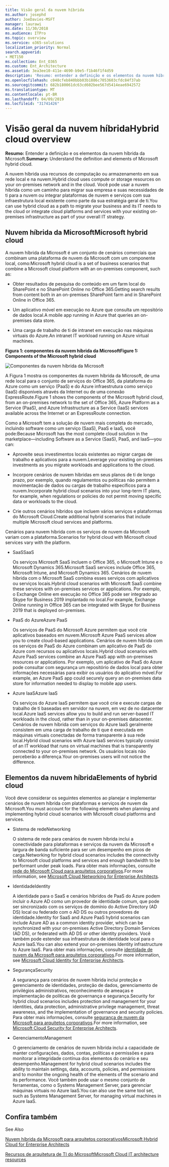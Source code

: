 ```yaml
---
title: Visão geral da nuvem híbrida
ms.author: josephd
author: JoeDavies-MSFT
manager: laurawi
ms.date: 11/30/2018
ms.audience: ITPro
ms.topic: overview
ms.service: o365-solutions
localization_priority: Normal
search.appverid:
- MET150
ms.collection: Ent_O365
ms.custom: Ent_Architecture
ms.assetid: 3ea3ee10-411e-4690-b9e5-f1b46f1f4d59
description: 'Resumo: entender a definição e os elementos da nuvem híbrida da Microsoft.'
ms.openlocfilehash: c048cfeb840bbb03b1886c7053603cfdc84f37ab
ms.sourcegitcommit: 682b180061dc63cd602bee567d5414eae6942572
ms.translationtype: MT
ms.contentlocale: pt-BR
ms.lasthandoff: 04/09/2019
ms.locfileid: "31741426"
---
```

# <a name="hybrid-cloud-overview"></a><span data-ttu-id="30f05-103">Visão geral da nuvem híbrida</span><span class="sxs-lookup"><span data-stu-id="30f05-103">Hybrid cloud overview</span></span>

 <span data-ttu-id="30f05-104">**Resumo:** Entender a definição e os elementos da nuvem híbrida da Microsoft.</span><span class="sxs-lookup"><span data-stu-id="30f05-104">**Summary:** Understand the definition and elements of Microsoft hybrid cloud.</span></span>
  
<span data-ttu-id="30f05-105">A nuvem híbrida usa recursos de computação ou armazenamento em sua rede local e na nuvem.</span><span class="sxs-lookup"><span data-stu-id="30f05-105">Hybrid cloud uses compute or storage resources on your on-premises network and in the cloud.</span></span> <span data-ttu-id="30f05-106">Você pode usar a nuvem híbrida como um caminho para migrar sua empresa e suas necessidades de ti para a nuvem ou integrar plataformas de nuvem e serviços com sua infraestrutura local existente como parte da sua estratégia geral de ti.</span><span class="sxs-lookup"><span data-stu-id="30f05-106">You can use hybrid cloud as a path to migrate your business and its IT needs to the cloud or integrate cloud platforms and services with your existing on-premises infrastructure as part of your overall IT strategy.</span></span>
  
## <a name="microsoft-hybrid-cloud"></a><span data-ttu-id="30f05-107">Nuvem híbrida da Microsoft</span><span class="sxs-lookup"><span data-stu-id="30f05-107">Microsoft hybrid cloud</span></span>

<span data-ttu-id="30f05-108">A nuvem híbrida da Microsoft é um conjunto de cenários comerciais que combinam uma plataforma de nuvem da Microsoft com um componente local, como:</span><span class="sxs-lookup"><span data-stu-id="30f05-108">Microsoft hybrid cloud is a set of business scenarios that combine a Microsoft cloud platform with an on-premises component, such as:</span></span> 
  
- <span data-ttu-id="30f05-109">Obter resultados de pesquisa do conteúdo em um farm local do SharePoint e no SharePoint Online no Office 365.</span><span class="sxs-lookup"><span data-stu-id="30f05-109">Getting search results from content both in an on-premises SharePoint farm and in SharePoint Online in Office 365.</span></span>
    
- <span data-ttu-id="30f05-110">Um aplicativo móvel em execução no Azure que consulta um repositório de dados local.</span><span class="sxs-lookup"><span data-stu-id="30f05-110">A mobile app running in Azure that queries an on-premises data store.</span></span>
    
- <span data-ttu-id="30f05-111">Uma carga de trabalho de ti de intranet em execução nas máquinas virtuais do Azure.</span><span class="sxs-lookup"><span data-stu-id="30f05-111">An intranet IT workload running on Azure virtual machines.</span></span>
    
**<span data-ttu-id="30f05-112">Figura 1: componentes da nuvem híbrida da Microsoft</span><span class="sxs-lookup"><span data-stu-id="30f05-112">Figure 1: Components of the Microsoft hybrid cloud</span></span>**

![Componentes da nuvem híbrida da Microsoft](media/Hybrid-Poster/MS-Hybrid-Cloud.png)
  
<span data-ttu-id="30f05-114">A Figura 1 mostra os componentes da nuvem híbrida da Microsoft, de uma rede local para o conjunto de serviços do Office 365, da plataforma do Azure como um serviço (PaaS) e do Azure infraestrutura como serviço (IaaS) disponíveis através da Internet ou de uma conexão ExpressRoute.</span><span class="sxs-lookup"><span data-stu-id="30f05-114">Figure 1 shows the components of the Microsoft hybrid cloud, from an on-premises network to the set of Office 365, Azure Platform as a Service (PaaS), and Azure Infrastructure as a Service (IaaS) services available across the Internet or an ExpressRoute connection.</span></span>
  
<span data-ttu-id="30f05-115">Como a Microsoft tem a solução de nuvem mais completa do mercado, incluindo software como um serviço (SaaS), PaaS e IaaS, você pode:</span><span class="sxs-lookup"><span data-stu-id="30f05-115">Because Microsoft has the most complete cloud solution in the marketplace—including Software as a Service (SaaS), PaaS, and IaaS—you can:</span></span>
  
- <span data-ttu-id="30f05-116">Aproveite seus investimentos locais existentes ao migrar cargas de trabalho e aplicativos para a nuvem.</span><span class="sxs-lookup"><span data-stu-id="30f05-116">Leverage your existing on-premises investments as you migrate workloads and applications to the cloud.</span></span>
    
- <span data-ttu-id="30f05-117">Incorpore cenários de nuvem híbridas em seus planos de ti de longo prazo, por exemplo, quando regulamentos ou políticas não permitem a movimentação de dados ou cargas de trabalho específicos para a nuvem.</span><span class="sxs-lookup"><span data-stu-id="30f05-117">Incorporate hybrid cloud scenarios into your long-term IT plans, for example, when regulations or policies do not permit moving specific data or workloads to the cloud.</span></span>
    
- <span data-ttu-id="30f05-118">Crie outros cenários híbridos que incluem vários serviços e plataformas do Microsoft Cloud.</span><span class="sxs-lookup"><span data-stu-id="30f05-118">Create additional hybrid scenarios that include multiple Microsoft cloud services and platforms.</span></span>
    
<span data-ttu-id="30f05-119">Cenários para nuvem híbrida com os serviços de nuvem da Microsoft variam com a plataforma.</span><span class="sxs-lookup"><span data-stu-id="30f05-119">Scenarios for hybrid cloud with Microsoft cloud services vary with the platform.</span></span>
  
- <span data-ttu-id="30f05-120">SaaS</span><span class="sxs-lookup"><span data-stu-id="30f05-120">SaaS</span></span>
    
    <span data-ttu-id="30f05-121">Os serviços Microsoft SaaS incluem o Office 365, o Microsoft Intune e o Microsoft Dynamics 365.</span><span class="sxs-lookup"><span data-stu-id="30f05-121">Microsoft SaaS services include Office 365, Microsoft Intune, and Microsoft Dynamics 365.</span></span> <span data-ttu-id="30f05-122">Cenários de nuvem híbrida com o Microsoft SaaS combina esses serviços com aplicativos ou serviços locais.</span><span class="sxs-lookup"><span data-stu-id="30f05-122">Hybrid cloud scenarios with Microsoft SaaS combine these services with on-premises services or applications.</span></span> <span data-ttu-id="30f05-123">Por exemplo, o Exchange Online em execução no Office 365 pode ser integrado ao Skype for Business 2019 implantado no local.</span><span class="sxs-lookup"><span data-stu-id="30f05-123">For example, Exchange Online running in Office 365 can be integrated with Skype for Business 2019 that is deployed on-premises.</span></span>
    
- <span data-ttu-id="30f05-124">PaaS do Azure</span><span class="sxs-lookup"><span data-stu-id="30f05-124">Azure PaaS</span></span>
    
    <span data-ttu-id="30f05-125">Os serviços de PaaS do Microsoft Azure permitem que você crie aplicativos baseados em nuvem.</span><span class="sxs-lookup"><span data-stu-id="30f05-125">Microsoft Azure PaaS services allow you to create cloud-based applications.</span></span> <span data-ttu-id="30f05-126">Cenários de nuvem híbrida com os serviços de PaaS do Azure combinam um aplicativo de PaaS do Azure com recursos ou aplicativos locais.</span><span class="sxs-lookup"><span data-stu-id="30f05-126">Hybrid cloud scenarios with Azure PaaS services combine an Azure PaaS app with on-premises resources or applications.</span></span> <span data-ttu-id="30f05-127">Por exemplo, um aplicativo de PaaS do Azure pode consultar com segurança um repositório de dados local para obter informações necessárias para exibir os usuários do aplicativo móvel.</span><span class="sxs-lookup"><span data-stu-id="30f05-127">For example, an Azure PaaS app could securely query an on-premises data store for information needed to display to mobile app users.</span></span>
    
- <span data-ttu-id="30f05-128">Azure IaaS</span><span class="sxs-lookup"><span data-stu-id="30f05-128">Azure IaaS</span></span>
    
    <span data-ttu-id="30f05-129">Os serviços do Azure IaaS permitem que você crie e execute cargas de trabalho de ti baseadas em servidor na nuvem, em vez de no datacenter local.</span><span class="sxs-lookup"><span data-stu-id="30f05-129">Azure IaaS services allow you to build and run server-based IT workloads in the cloud, rather than in your on-premises datacenter.</span></span> <span data-ttu-id="30f05-130">Cenários de nuvem híbrida com serviços do Azure IaaS geralmente consistem em uma carga de trabalho de ti que é executada em máquinas virtuais conectadas de forma transparente à sua rede local.</span><span class="sxs-lookup"><span data-stu-id="30f05-130">Hybrid cloud scenarios with Azure IaaS services typically consist of an IT workload that runs on virtual machines that is transparently connected to your on-premises network.</span></span> <span data-ttu-id="30f05-131">Os usuários locais não perceberão a diferença.</span><span class="sxs-lookup"><span data-stu-id="30f05-131">Your on-premises users will not notice the difference.</span></span>
    
## <a name="elements-of-hybrid-cloud"></a><span data-ttu-id="30f05-132">Elementos da nuvem híbrida</span><span class="sxs-lookup"><span data-stu-id="30f05-132">Elements of hybrid cloud</span></span>

<span data-ttu-id="30f05-133">Você deve considerar os seguintes elementos ao planejar e implementar cenários de nuvem híbrida com plataformas e serviços de nuvem da Microsoft.</span><span class="sxs-lookup"><span data-stu-id="30f05-133">You must account for the following elements when planning and implementing hybrid cloud scenarios with Microsoft cloud platforms and services.</span></span>
  
- <span data-ttu-id="30f05-134">Sistema de rede</span><span class="sxs-lookup"><span data-stu-id="30f05-134">Networking</span></span>
    
    <span data-ttu-id="30f05-135">O sistema de rede para cenários de nuvem híbrida inclui a conectividade para plataformas e serviços da nuvem da Microsoft e largura de banda suficiente para ser um desempenho em picos de carga.</span><span class="sxs-lookup"><span data-stu-id="30f05-135">Networking for hybrid cloud scenarios includes the connectivity to Microsoft cloud platforms and services and enough bandwidth to be performant under peak loads.</span></span> <span data-ttu-id="30f05-136">Para obter mais informações, consulte [rede do Microsoft Cloud para arquitetos corporativos](microsoft-cloud-networking-for-enterprise-architects.md).</span><span class="sxs-lookup"><span data-stu-id="30f05-136">For more information, see [Microsoft Cloud Networking for Enterprise Architects](microsoft-cloud-networking-for-enterprise-architects.md).</span></span>
    
- <span data-ttu-id="30f05-137">Identidade</span><span class="sxs-lookup"><span data-stu-id="30f05-137">Identity</span></span>
    
    <span data-ttu-id="30f05-138">A identidade para o SaaS e cenários híbridos de PaaS do Azure podem incluir o Azure AD como um provedor de identidade comum, que pode ser sincronizado com os serviços de domínio do Active Directory (AD DS) local ou federado com o AD DS ou outros provedores de identidade.</span><span class="sxs-lookup"><span data-stu-id="30f05-138">Identity for SaaS and Azure PaaS hybrid scenarios can include Azure AD as a common identity provider, which can be synchronized with your on-premises Active Directory Domain Services (AD DS), or federated with AD DS or other identity providers.</span></span> <span data-ttu-id="30f05-139">Você também pode estender sua infraestrutura de identidade local para o Azure IaaS.</span><span class="sxs-lookup"><span data-stu-id="30f05-139">You can also extend your on-premises Identity infrastructure to Azure IaaS.</span></span> <span data-ttu-id="30f05-140">Para obter mais informações, consulte [identidade de nuvem da Microsoft para arquitetos corporativos](microsoft-cloud-it-architecture-resources.md#identity).</span><span class="sxs-lookup"><span data-stu-id="30f05-140">For more information, see [Microsoft Cloud Identity for Enterprise Architects](microsoft-cloud-it-architecture-resources.md#identity).</span></span>
    
- <span data-ttu-id="30f05-141">Segurança</span><span class="sxs-lookup"><span data-stu-id="30f05-141">Security</span></span>
    
    <span data-ttu-id="30f05-142">A segurança para cenários de nuvem híbrida inclui proteção e gerenciamento de identidades, proteção de dados, gerenciamento de privilégios administrativos, reconhecimento de ameaças e implementação de políticas de governança e segurança.</span><span class="sxs-lookup"><span data-stu-id="30f05-142">Security for hybrid cloud scenarios includes protection and management for your identities, data protection, administrative privilege management, threat awareness, and the implementation of governance and security policies.</span></span> <span data-ttu-id="30f05-143">Para obter mais informações, consulte [segurança de nuvem da Microsoft para arquitetos corporativos](microsoft-cloud-it-architecture-resources.md#security).</span><span class="sxs-lookup"><span data-stu-id="30f05-143">For more information, see [Microsoft Cloud Security for Enterprise Architects](microsoft-cloud-it-architecture-resources.md#security).</span></span>
    
- <span data-ttu-id="30f05-144">Gerenciamento</span><span class="sxs-lookup"><span data-stu-id="30f05-144">Management</span></span>
    
    <span data-ttu-id="30f05-145">O gerenciamento de cenários de nuvem híbrida inclui a capacidade de manter configurações, dados, contas, políticas e permissões e para monitorar a integridade contínua dos elementos do cenário e seu desempenho.</span><span class="sxs-lookup"><span data-stu-id="30f05-145">Management for hybrid cloud scenarios includes the ability to maintain settings, data, accounts, policies, and permissions and to monitor the ongoing health of the elements of the scenario and its performance.</span></span> <span data-ttu-id="30f05-146">Você também pode usar o mesmo conjunto de ferramentas, como o Systems Management Server, para gerenciar máquinas virtuais no Azure IaaS.</span><span class="sxs-lookup"><span data-stu-id="30f05-146">You can also use the same tool set, such as Systems Management Server, for managing virtual machines in Azure IaaS.</span></span>
    
## <a name="see-also"></a><span data-ttu-id="30f05-147">Confira também
</span><span class="sxs-lookup"><span data-stu-id="30f05-147">See Also</span></span>

[<span data-ttu-id="30f05-148">Nuvem híbrida da Microsoft para arquitetos corporativos</span><span class="sxs-lookup"><span data-stu-id="30f05-148">Microsoft Hybrid Cloud for Enterprise Architects</span></span>](microsoft-hybrid-cloud-for-enterprise-architects.md)
  
[<span data-ttu-id="30f05-149">Recursos de arquitetura de TI do Microsoft</span><span class="sxs-lookup"><span data-stu-id="30f05-149">Microsoft Cloud IT architecture resources</span></span>](microsoft-cloud-it-architecture-resources.md)

